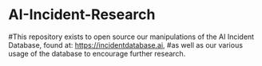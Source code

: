 # AI-Incident-Research

#This repository exists to open source our manipulations of the AI Incident Database, found at: https://incidentdatabase.ai, 
#as well as our various usage of the database to encourage further research.

